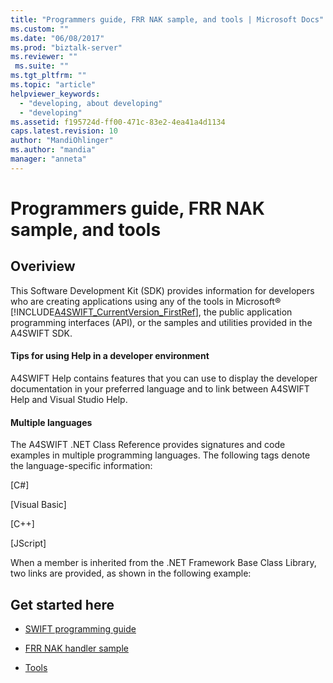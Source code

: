 ```yaml
---
title: "Programmers guide, FRR NAK sample, and tools | Microsoft Docs"
ms.custom: ""
ms.date: "06/08/2017"
ms.prod: "biztalk-server"
ms.reviewer: ""
 ms.suite: ""
ms.tgt_pltfrm: ""
ms.topic: "article"
helpviewer_keywords: 
  - "developing, about developing"
  - "developing"
ms.assetid: f195724d-ff00-471c-83e2-4ea41a4d1134
caps.latest.revision: 10
author: "MandiOhlinger"
ms.author: "mandia"
manager: "anneta"
---
```

# Programmers guide, FRR NAK sample, and tools

## Overiview
This Software Development Kit (SDK) provides information for developers who are creating applications using any of the tools in Microsoft® [!INCLUDE[A4SWIFT_CurrentVersion_FirstRef](../../includes/a4swift-currentversion-firstref-md.md)], the public application programming interfaces (API), or the samples and utilities provided in the A4SWIFT SDK.  
  
#### Tips for using Help in a developer environment
  
 A4SWIFT Help contains features that you can use to display the developer documentation in your preferred language and to link between A4SWIFT Help and Visual Studio Help.  
  
#### Multiple languages
  
 The A4SWIFT .NET Class Reference provides signatures and code examples in multiple programming languages. The following tags denote the language-specific information:  
  
 [C#]  
  
 [Visual Basic]  
  
 [C++]  
  
 [JScript]  
  

 When a member is inherited from the .NET Framework Base Class Library, two links are provided, as shown in the following example:  
  
## Get started here
  
-   [SWIFT programming guide](../../adapters-and-accelerators/accelerator-swift/biztalk-accelerator-for-swift-programming-guide.md)
  
-   [FRR NAK handler sample](../../adapters-and-accelerators/accelerator-swift/frr-nak-handler-sample.md)
  
-   [Tools](../../adapters-and-accelerators/accelerator-swift/tools.md)